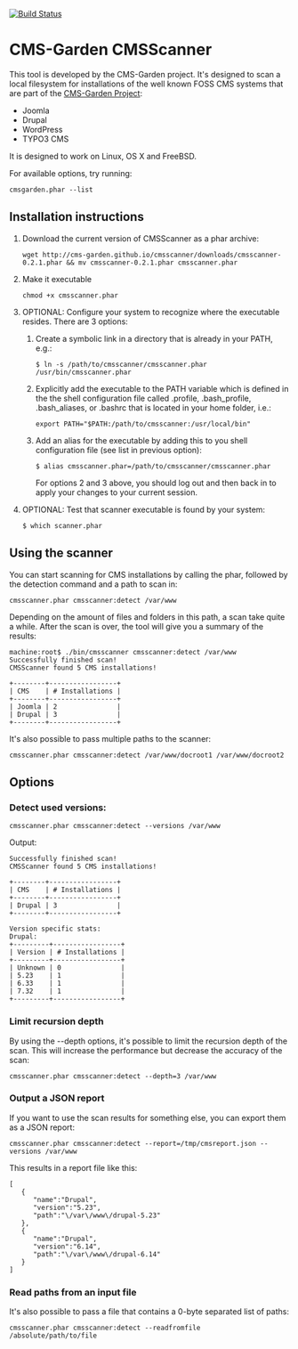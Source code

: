 [![Build Status](https://travis-ci.org/CMS-Garden/cmsscanner.svg?branch=develop)](https://travis-ci.org/CMS-Garden/cmsscanner)

# CMS-Garden CMSScanner

This tool is developed by the CMS-Garden project. It's designed to scan a local filesystem for installations of the well known FOSS CMS systems that are part of the [CMS-Garden Project](www.cms-garden.org):

* Joomla
* Drupal
* WordPress
* TYPO3 CMS

It is designed to work on Linux, OS X and FreeBSD.

For available options, try running:

	cmsgarden.phar --list

## Installation instructions

1. Download the current version of CMSScanner as a phar archive:

	`wget http://cms-garden.github.io/cmsscanner/downloads/cmsscanner-0.2.1.phar && mv cmsscanner-0.2.1.phar cmsscanner.phar`

2. Make it executable

	`chmod +x cmsscanner.phar`

3. OPTIONAL: Configure your system to recognize where the executable resides. There are 3 options:
	1. Create a symbolic link in a directory that is already in your PATH, e.g.:

		`$ ln -s /path/to/cmsscanner/cmsscanner.phar /usr/bin/cmsscanner.phar`

	2. Explicitly add the executable to the PATH variable which is defined in the the shell configuration file called .profile, .bash_profile, .bash_aliases, or .bashrc that is located in your home folder, i.e.:

		`export PATH="$PATH:/path/to/cmsscanner:/usr/local/bin"`

	3. Add an alias for the executable by adding this to you shell configuration file (see list in previous option):

		`$ alias cmsscanner.phar=/path/to/cmsscanner/cmsscanner.phar`

		For options 2 and 3 above, you should log out and then back in to apply your changes to your current session.

4. OPTIONAL: Test that scanner executable is found by your system:

	`$ which scanner.phar`

## Using the scanner

You can start scanning for CMS installations by calling the phar, followed by the detection command and a path to scan in:

	cmsscanner.phar cmsscanner:detect /var/www

Depending on the amount of files and folders in this path, a scan take quite a while. After the scan is over, the tool will give you a summary of the results:

	machine:root$ ./bin/cmsscanner cmsscanner:detect /var/www
	Successfully finished scan!
	CMSScanner found 5 CMS installations!

	+--------+-----------------+
	| CMS    | # Installations |
	+--------+-----------------+
	| Joomla | 2               |
	| Drupal | 3               |
	+--------+-----------------+

It's also possible to pass multiple paths to the scanner:

	cmsscanner.phar cmsscanner:detect /var/www/docroot1 /var/www/docroot2

## Options

### Detect used versions:

	cmsscanner.phar cmsscanner:detect --versions /var/www

Output:

	Successfully finished scan!
	CMSScanner found 5 CMS installations!

	+--------+-----------------+
	| CMS    | # Installations |
	+--------+-----------------+
	| Drupal | 3               |
	+--------+-----------------+

	Version specific stats:
	Drupal:
	+---------+-----------------+
	| Version | # Installations |
	+---------+-----------------+
	| Unknown | 0               |
	| 5.23    | 1               |
	| 6.33    | 1               |
	| 7.32    | 1               |
	+---------+-----------------+

### Limit recursion depth
By using the --depth options, it's possible to limit the recursion depth of the scan. This will increase the performance but decrease the accuracy of the scan:

	cmsscanner.phar cmsscanner:detect --depth=3 /var/www

### Output a JSON report
If you want to use the scan results for something else, you can export them as a JSON report:

	cmsscanner.phar cmsscanner:detect --report=/tmp/cmsreport.json --versions /var/www

This results in a report file like this:

	[
	   {
		  "name":"Drupal",
		  "version":"5.23",
		  "path":"\/var\/www\/drupal-5.23"
	   },
	   {
		  "name":"Drupal",
		  "version":"6.14",
		  "path":"\/var\/www\/drupal-6.14"
	   }
	]

### Read paths from an input file
It's also possible to pass a file that contains a 0-byte separated list of paths:

	cmsscanner.phar cmsscanner:detect --readfromfile /absolute/path/to/file